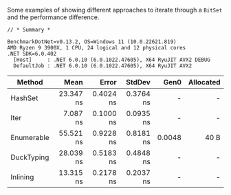 Some examples of showing different approaches to iterate through a `BitSet` and the performance difference.

```
// * Summary *

BenchmarkDotNet=v0.13.2, OS=Windows 11 (10.0.22621.819)
AMD Ryzen 9 3900X, 1 CPU, 24 logical and 12 physical cores
.NET SDK=6.0.402
  [Host]     : .NET 6.0.10 (6.0.1022.47605), X64 RyuJIT AVX2 DEBUG
  DefaultJob : .NET 6.0.10 (6.0.1022.47605), X64 RyuJIT AVX2
```

|     Method |      Mean |     Error |    StdDev |   Gen0 | Allocated |
|----------- |----------:|----------:|----------:|-------:|----------:|
|    HashSet | 23.347 ns | 0.4024 ns | 0.3764 ns |      - |         - |
|       Iter |  7.087 ns | 0.1000 ns | 0.0935 ns |      - |         - |
| Enumerable | 55.521 ns | 0.9228 ns | 0.8181 ns | 0.0048 |      40 B |
| DuckTyping | 28.039 ns | 0.5183 ns | 0.4848 ns |      - |         - |
|   Inlining | 13.315 ns | 0.2178 ns | 0.2037 ns |      - |         - |
